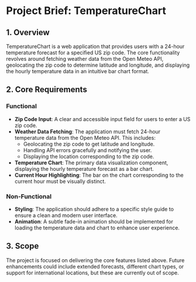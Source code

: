 # Project Brief: TemperatureChart

## 1. Overview

TemperatureChart is a web application that provides users with a 24-hour temperature forecast for a specified US zip code. The core functionality revolves around fetching weather data from the Open Meteo API, geolocating the zip code to determine latitude and longitude, and displaying the hourly temperature data in an intuitive bar chart format.

## 2. Core Requirements

### Functional

- **Zip Code Input**: A clear and accessible input field for users to enter a US zip code.
- **Weather Data Fetching**: The application must fetch 24-hour temperature data from the Open Meteo API. This includes:
  - Geolocating the zip code to get latitude and longitude.
  - Handling API errors gracefully and notifying the user.
  - Displaying the location corresponding to the zip code.
- **Temperature Chart**: The primary data visualization component, displaying the hourly temperature forecast as a bar chart.
- **Current Hour Highlighting**: The bar on the chart corresponding to the current hour must be visually distinct.

### Non-Functional

- **Styling**: The application should adhere to a specific style guide to ensure a clean and modern user interface.
- **Animation**: A subtle fade-in animation should be implemented for loading the temperature data and chart to enhance user experience.

## 3. Scope

The project is focused on delivering the core features listed above. Future enhancements could include extended forecasts, different chart types, or support for international locations, but these are currently out of scope.
